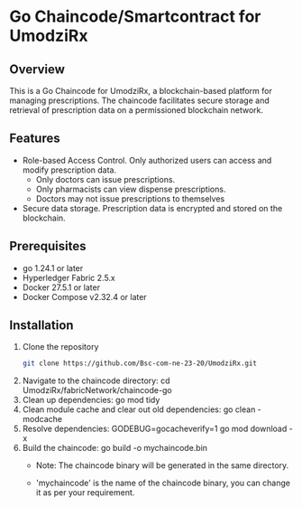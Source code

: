 # Go Chaincode/Smartcontract for UmodziRx

## Overview 
This is a Go Chaincode for UmodziRx, a blockchain-based platform for managing prescriptions. The chaincode facilitates secure storage and retrieval of prescription data on a permissioned blockchain network.

## Features
- Role-based Access Control. Only authorized users can access and modify prescription data. 
    - Only doctors can issue prescriptions.
    - Only pharmacists can view dispense prescriptions.
    - Doctors may not issue prescriptions to themselves
- Secure data storage. Prescription data is encrypted and stored on the blockchain.

## Prerequisites
- go 1.24.1 or later
- Hyperledger Fabric 2.5.x
- Docker 27.5.1 or later
- Docker Compose v2.32.4 or later

## Installation
1. Clone the repository
   ```bash
   git clone https://github.com/Bsc-com-ne-23-20/UmodziRx.git
   ```
3. Navigate to the chaincode directory: cd UmodziRx/fabricNetwork/chaincode-go
4. Clean up dependencies: go mod tidy
5. Clean module cache and clear out old dependencies: go clean -modcache
6. Resolve dependencies: GODEBUG=gocacheverify=1 go mod download -x
7. Build the chaincode: go build -o mychaincode.bin
    - Note: The chaincode binary will be generated in the same directory.

    - 'mychaincode' is the name of the chaincode binary, you can change it as per your requirement.

